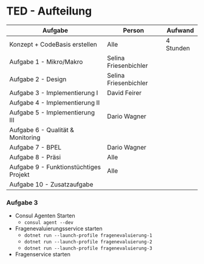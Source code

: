 # TED - Aufteilung
| Aufgabe | Person | Aufwand |
|---|---|---|
| Konzept + CodeBasis erstellen  | Alle | 4 Stunden |
| Aufgabe 1 - Mikro/Makro  | Selina Friesenbichler | |
| Aufgabe 2 - Design  | Selina Friesenbichler | |
| Aufgabe 3 - Implementierung I | David Feirer |  |
| Aufgabe 4 - Implementierung II |  |  |
| Aufgabe 5 - Implementierung III | Dario Wagner |  |
| Aufgabe 6 - Qualität & Monitoring |   |  |
| Aufgabe 7 - BPEL | Dario Wagner |  |
| Aufgabe 8 - Präsi | Alle |  |
| Aufgabe 9 - Funktionstüchtiges Projekt | Alle |  |
| Aufgabe 10 - Zusatzaufgabe |  |  |

### Aufgabe 3
* Consul Agenten Starten
    * ```consul agent --dev```
* Fragenevaluierungsservice starten
    * ```dotnet run --launch-profile fragenevaluierung-1```
    * ```dotnet run --launch-profile fragenevaluierung-2```
    * ```dotnet run --launch-profile fragenevaluierung-3```
* Fragenservice starten